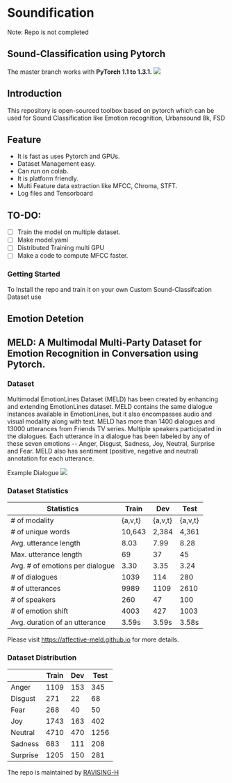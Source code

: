 # Soundification
Note: Repo is not completed
## Sound-Classification using Pytorch
The master branch works with **PyTorch 1.1 to 1.3.1.**
![](https://miro.medium.com/fit/c/1838/551/0*FPuNYV2HfUF8FCtb.png)
## Introduction
This repository is open-sourced toolbox based on pytorch which can be used for Sound Classification like Emotion recognition, Urbansound 8k, FSD

## Feature
* It is fast as uses Pytorch and GPUs.
* Dataset Management easy.
* Can run on colab.
* It is platform friendly.
* Multi Feature data extraction like MFCC, Chroma, STFT.
* Log files and Tensorboard
## TO-DO:
- [ ] Train the model on multiple dataset.
- [ ] Make model.yaml
- [ ] Distributed Training multi GPU
- [ ] Make a code to compute MFCC faster.

### Getting Started
To Install the repo and train it on your own Custom Sound-Classifcation Dataset use 


## Emotion Detetion
## MELD: A Multimodal Multi-Party Dataset for Emotion Recognition in Conversation using Pytorch.
### Dataset
Multimodal EmotionLines Dataset (MELD) has been created by enhancing and extending EmotionLines dataset. MELD contains the same dialogue instances available in EmotionLines, but it also encompasses audio and visual modality along with text. MELD has more than 1400 dialogues and 13000 utterances from Friends TV series. Multiple speakers participated in the dialogues. Each utterance in a dialogue has been labeled by any of these seven emotions -- Anger, Disgust, Sadness, Joy, Neutral, Surprise and Fear. MELD also has sentiment (positive, negative and neutral) annotation for each utterance.

Example Dialogue
![](https://github.com/SenticNet/MELD/raw/master/images/emotion_shift.jpeg)

### Dataset Statistics
| Statistics                      | Train   | Dev     | Test    |
|---------------------------------|---------|---------|---------|
| # of modality                   | {a,v,t} | {a,v,t} | {a,v,t} |
| # of unique words               | 10,643  | 2,384   | 4,361   |
| Avg. utterance length           | 8.03    | 7.99    | 8.28    |
| Max. utterance length           | 69      | 37      | 45      |
| Avg. # of emotions per dialogue | 3.30    | 3.35    | 3.24    |
| # of dialogues                  | 1039    | 114     | 280     |
| # of utterances                 | 9989    | 1109    | 2610    |
| # of speakers                   | 260     | 47      | 100     |
| # of emotion shift              | 4003    | 427     | 1003    |
| Avg. duration of an utterance   | 3.59s   | 3.59s   | 3.58s   |

Please visit https://affective-meld.github.io for more details.

### Dataset Distribution

|          | Train | Dev | Test |
|----------|-------|-----|------|
| Anger    | 1109  | 153 | 345  |
| Disgust  | 271   | 22  | 68   |
| Fear     | 268   | 40  | 50   |
| Joy      | 1743  | 163 | 402  |
| Neutral  | 4710  | 470 | 1256 |
| Sadness  | 683   | 111 | 208  |
| Surprise | 1205  | 150 | 281  |

The repo is maintained by [RAVISING-H](https://github.com/ravising-h/)
